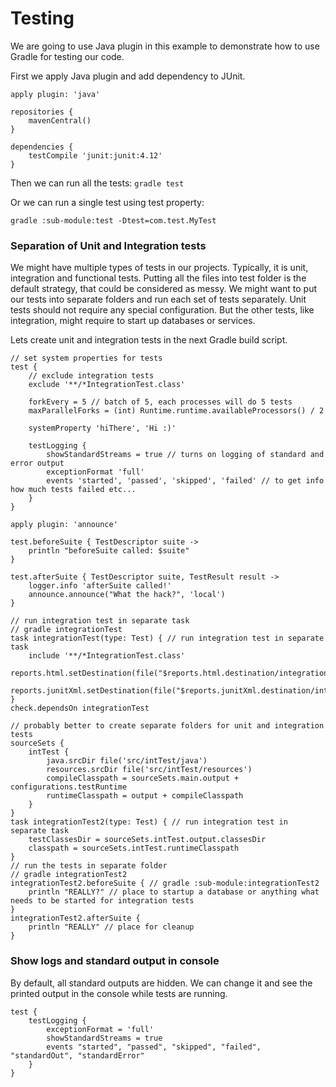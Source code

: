 # Testing

We are going to use Java plugin in this example to demonstrate how to use Gradle for testing our code.

First we apply Java plugin and add dependency to JUnit.

```
apply plugin: 'java'

repositories {
    mavenCentral()
}

dependencies {
    testCompile 'junit:junit:4.12'
}
```

Then we can run all the tests: `gradle test`

Or we can run a single test using test property:

```
gradle :sub-module:test -Dtest=com.test.MyTest
```

### Separation of Unit and Integration tests

We might have multiple types of tests in our projects. Typically, it is unit, integration and functional tests. Putting all the files into test folder is the default strategy, that could be considered as messy. We might want to put our tests into separate folders and run each set of tests separately. Unit tests should not require any special configuration. But the other tests, like integration, might require to start up databases or services.

Lets create unit and integration tests in the next Gradle build script.

```
// set system properties for tests
test {
    // exclude integration tests
    exclude '**/*IntegrationTest.class'

    forkEvery = 5 // batch of 5, each processes will do 5 tests
    maxParallelForks = (int) Runtime.runtime.availableProcessors() / 2

    systemProperty 'hiThere', 'Hi :)'

    testLogging {
        showStandardStreams = true // turns on logging of standard and error output
        exceptionFormat 'full'
        events 'started', 'passed', 'skipped', 'failed' // to get info how much tests failed etc...
    }
}

apply plugin: 'announce'

test.beforeSuite { TestDescriptor suite ->
    println "beforeSuite called: $suite"
}

test.afterSuite { TestDescriptor suite, TestResult result ->
    logger.info 'afterSuite called!'
    announce.announce("What the hack?", 'local')
}

// run integration test in separate task
// gradle integrationTest
task integrationTest(type: Test) { // run integration test in separate task
    include '**/*IntegrationTest.class'
    reports.html.setDestination(file("$reports.html.destination/integration"))
    reports.junitXml.setDestination(file("$reports.junitXml.destination/integration"))
}
check.dependsOn integrationTest

// probably better to create separate folders for unit and integration tests
sourceSets {
    intTest {
        java.srcDir file('src/intTest/java')
        resources.srcDir file('src/intTest/resources')
        compileClasspath = sourceSets.main.output + configurations.testRuntime
        runtimeClasspath = output + compileClasspath
    }
}
task integrationTest2(type: Test) { // run integration test in separate task
    testClassesDir = sourceSets.intTest.output.classesDir
    classpath = sourceSets.intTest.runtimeClasspath
}
// run the tests in separate folder
// gradle integrationTest2
integrationTest2.beforeSuite { // gradle :sub-module:integrationTest2
    println "REALLY?" // place to startup a database or anything what needs to be started for integration tests
}
integrationTest2.afterSuite {
    println "REALLY" // place for cleanup
}
```

### Show logs and standard output in console

By default, all standard outputs are hidden. We can change it and see the printed output in the console while tests are running. 

```
test {
    testLogging {
        exceptionFormat = 'full'
        showStandardStreams = true
        events "started", "passed", "skipped", "failed", "standardOut", "standardError"
    }
}
```



